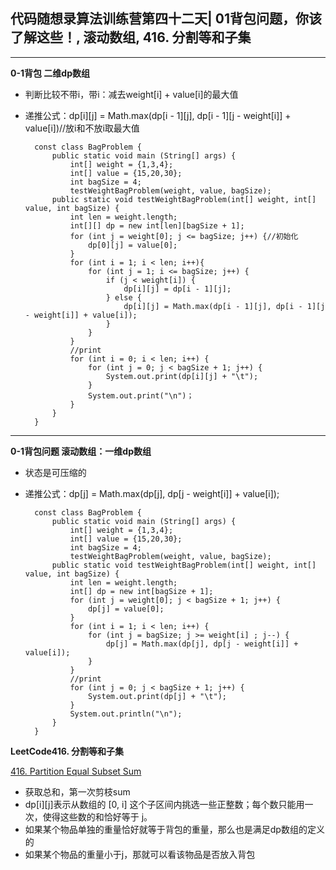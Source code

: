 ## **代码随想录算法训练营第四十二天| 01背包问题，你该了解这些！, 滚动数组, 416. 分割等和子集**
<hr/>

**0-1背包 二维dp数组**

- 判断比较不带i，带i：减去weight[i] + value[i]的最大值
- 递推公式：dp[i][j] = Math.max(dp[i - 1][j], dp[i - 1][j - weight[i]] + value[i])//放i和不放i取最大值

        const class BagProblem {
            public static void main (String[] args) {
                int[] weight = {1,3,4};
                int[] value = {15,20,30};
                int bagSize = 4;
                testWeightBagProblem(weight, value, bagSize);
            public static void testWeightBagProblem(int[] weight, int[] value, int bagSize) {
                int len = weight.length;
                int[][] dp = new int[len][bagSize + 1];
                for (int j = weight[0]; j <= bagSize; j++) {//初始化
                    dp[0][j] = value[0];
                }
                for (int i = 1; i < len; i++){
                    for (int j = 1; i <= bagSize; j++) {
                        if (j < weight[i]) {
                            dp[i][j] = dp[i - 1][j];
                        } else {
                            dp[i][j] = Math.max(dp[i - 1][j], dp[i - 1][j - weight[i]] + value[i]);
                        }
                    }
                }
                //print
                for (int i = 0; i < len; i++) {
                    for (int j = 0; j < bagSize + 1; j++) {
                        System.out.print(dp[i][j] + "\t");
                    }
                    System.out.print("\n")；
                }
            }
        }

<hr/>

**0-1背包问题 滚动数组：一维dp数组**

- 状态是可压缩的
- 递推公式：dp[j] = Math.max(dp[j], dp[j - weight[i]] + value[i]);

        const class BagProblem {
            public static void main (String[] args) {
                int[] weight = {1,3,4};
                int[] value = {15,20,30};
                int bagSize = 4;
                testWeightBagProblem(weight, value, bagSize);
            public static void testWeightBagProblem(int[] weight, int[] value, int bagSize) {
                int len = weight.length;
                int[] dp = new int[bagSize + 1];
                for (int j = weight[0]; j < bagSize + 1; j++) {
                    dp[j] = value[0];
                }
                for (int i = 1; i < len; i++) {
                    for (int j = bagSize; j >= weight[i] ; j--) {
                        dp[j] = Math.max(dp[j], dp[j - weight[i]] + value[i]);
                    }
                }
                //print
                for (int j = 0; j < bagSize + 1; j++) {
                    System.out.print(dp[j] + "\t");
                }
                System.out.println("\n");
            }
        }

**LeetCode416. 分割等和子集**

[416. Partition Equal Subset Sum](https://leetcode.cn/problems/partition-equal-subset-sum/description/)

- 获取总和，第一次剪枝sum
- dp[i][j]表示从数组的 [0, i] 这个子区间内挑选一些正整数；每个数只能用一次，使得这些数的和恰好等于 j。
- 如果某个物品单独的重量恰好就等于背包的重量，那么也是满足dp数组的定义的
- 如果某个物品的重量小于j，那就可以看该物品是否放入背包